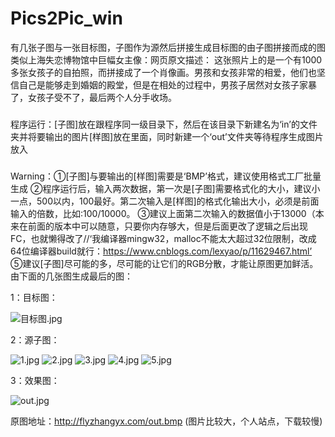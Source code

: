 # Pics2Pic_win
有几张子图与一张目标图，子图作为源然后拼接生成目标图的由子图拼接而成的图
类似上海失恋博物馆中巨幅女主像：网页原文描述：
这张照片上的是一个有1000多张女孩子的自拍照，而拼接成了一个肖像画。男孩和女孩非常的相爱，他们也坚信自己是能够走到婚姻的殿堂，但是在相处的过程中，男孩子居然对女孩子家暴了，女孩子受不了，最后两个人分手收场。


###
程序运行：[子图]放在跟程序同一级目录下，然后在该目录下新建名为‘in’的文件夹并将要输出的图片[样图]放在里面，同时新建一个‘out’文件夹等待程序生成图片放入
###
Warning：①[子图]与要输出的[样图]需要是‘BMP’格式，建议使用格式工厂批量生成
         ②程序运行后，输入两次数据，第一次是[子图]需要格式化的大小，建议小一点，500以内，100最好。第二次输入是[样图]的格式化输出大小，必须是前面输入的倍数，比如:100/10000。
         ③建议上面第二次输入的数据值小于13000（本来在前面的版本中可以随意，只要你内存够大，但是后面更改了逻辑之后出现FC，也就懒得改了//‘我编译器mingw32，malloc不能太大超过32位限制，改成64位编译器build就行：https://www.cnblogs.com/lexyao/p/11629467.html’
         ⑤建议[子图]尽可能的多，尽可能的让它们的RGB分散，才能让原图更加鲜活。
由下面的几张图生成最后的图：

1：目标图：

![目标图.jpg](http://pic.flyzhangyx.com/input.bmp)

2：源子图：

![1.jpg](http://pic.flyzhangyx.com/IMG_20200310_153914~1.bmp) ![2.jpg](http://pic.flyzhangyx.com/hdImg_6a2001b3089c3c52cb6918cd142252bb15848601546.bmp) ![3.jpg](http://pic.flyzhangyx.com/https___img01_sogoucdn_com_app_a_200678_148163351.bmp) ![4.jpg](http://pic.flyzhangyx.com/psbe.bmp) ![5.jpg](http://pic.flyzhangyx.com/psbe%20%281%29.bmp)

3：效果图：

![out.jpg](http://pic.flyzhangyx.com/out.jpg)

原图地址：http://flyzhangyx.com/out.bmp  (图片比较大，个人站点，下载较慢)
